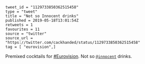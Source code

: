 ```
tweet_id = "1129733850362515458"
type = "tweet"
title = "Not so Innocent drinks"
published = 2019-05-18T13:01:54Z
retweets = 1
favourites = 11
source = "twitter"
source_url = "https://twitter.com/cackhanded/status/1129733850362515458"
tag = [ "eurovision",]
```

Premixed cocktails for [#Eurovision](/tags/eurovision/). Not so [`@innocent`](https://twitter.com/innocent) drinks.

<p class='image'><img src='http://mnf.m17s.net/2019/05/18/D62e70-XsAA-VcR.jpg' alt=''></p>

